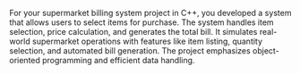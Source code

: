 For your supermarket billing system project in C++, 
you developed a system that allows users to select items for purchase.
The system handles item selection, price calculation, and generates the total bill. 
It simulates real-world supermarket operations with features like item listing,
quantity selection, and automated bill generation. 
The project emphasizes object-oriented programming and efficient data handling.
